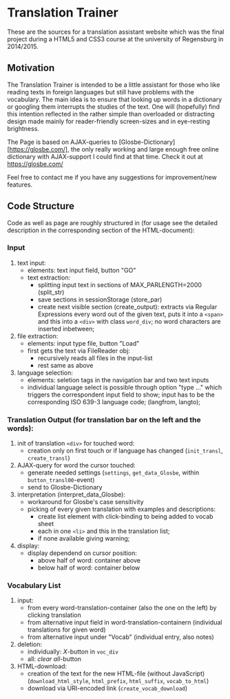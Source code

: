 # Translation Trainer

These are the sources for a translation assistant website which was
the final project during a HTML5 and CSS3 course at the university of
Regensburg in 2014/2015.

## Motivation
The Translation Trainer is intended to be a little assistant for
those who like reading texts in foreign languages but still have
problems with the vocabulary.
The main idea is to ensure that looking up words in a dictionary or
googling them interrupts the studies of the text.
One will (hopefully) find this intention reflected in the rather
simple than overloaded or distracting design made mainly for
reader-friendly screen-sizes and in eye-resting brightness.

The Page is based on AJAX-queries
to [Glosbe-Dictionary][https://glosbe.com/], the only
really working and large enough free online dictionary with 
AJAX-support I could find at that time. Check it out at
https://glosbe.com/

Feel free to contact me if you have any suggestions for
improvement/new features.

## Code Structure
Code as well as page are roughly structured in
(for usage see the detailed description in the corresponding section
of the HTML-document):

### Input
1. text input:
   - elements: text input field, button "GO"
   - text extraction:
	 * splitting input text in sections of MAX_PARLENGTH=2000 (split_str)
	 * save sections in sessionStorage (store_par)
	 * create next visible section (create_output):
	   extracts via Regular Expressions every word out of the
	   given text, puts it into a `<span>` and this into a `<div>` with 
	   class `word_div`; no word characters are inserted
	   inbetween;
2. file extraction:
   - elements: input type file, button "Load"
   -  first gets the text via FileReader obj:
	  * recursively reads all files in the input-list
	  * rest same as above
3. language selection:
   - elements: seletion tags in the navigation bar and two text inputs
   - individual language select is possible through option "type
	 ..." which triggers the correspondent input field to
   	 show; input has to be the corresponding ISO 639-3 language code;
   	 (langfrom, langto);

### Translation Output (for translation bar on the left and the words):
1. init of translation `<div>` for touched word:
   - creation only on first touch or if language has changed
	 (`init_transl`, `create_transl`)
2. AJAX-query for word the cursor touched:
   - generate needed settings (`settings`, `get_data_Glosbe`,
   within `button_transl00`-event)
   - send to Glosbe-Dictionary
3. interpretation (interpret_data_Glosbe):
   - workaround for Glosbe's case sensitivity
   - picking of every given translation with examples and
	 descriptions:
	 * create list element with click-binding to being
	   added to vocab sheet	
     * each in one `<li>` and this in the translation list;
	 * if none available giving warning;
4. display:
   - display dependend on cursor position:
	 * above half of word: container above
	 * below half of word: container below

### Vocabulary List
1. input:
   - from every word-translation-container (also the one on the
   left) by clicking translation
   - from alternative input field in word-translation-containern
   (individual translations for given word)
   - from alternative input under "Vocab"
   (individual entry, also notes)
2. deletion:
   - individually: *X*-button in `voc_div`
   - all: *clear all*-button
3. HTML-download:
   - creation of the text for the new HTML-file (without JavaScript)
	 (`download_html_style`, `html_prefix`, `html_suffix`, `vocab_to_html`)
   - download via URI-encoded link (`create_vocab_download`)
